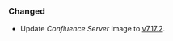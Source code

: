 ### Changed

- Update _Confluence Server_ image to [v7.17.2](https://confluence.atlassian.com/doc/confluence-7-17-release-notes-1108683391.html).
